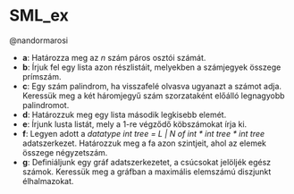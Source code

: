 # SML_ex
@nandormarosi
* **a**: Határozza meg az *n* szám páros osztói számát.
* **b**: Írjuk fel egy lista azon részlistáit, melyekben a számjegyek összege prímszám.
* **c**: Egy szám palindrom, ha visszafelé olvasva ugyanazt a számot adja. Keressük meg a két háromjegyű szám szorzataként előálló legnagyobb palindromot.
* **d**: Határozzuk meg egy lista második legkisebb elemét.
* **e**: Írjunk lusta listát, mely a 1-re végződő köbszámokat írja ki.
* **f**: Legyen adott a *datatype int tree = L | N of int \* int tree \* int tree* adatszerkezet. Határozzuk meg a fa azon szintjeit, ahol az elemek összege négyzetszám.
* **g**: Definiáljunk egy gráf adatszerkezetet, a csúcsokat jelöljék egész számok. Keressük meg a gráfban a maximális elemszámú diszjunkt élhalmazokat.

